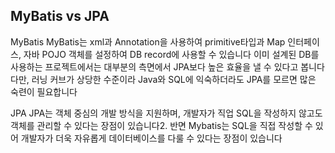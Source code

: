 ## MyBatis vs JPA

MyBatis
MyBatis는 xml과 Annotation을 사용하여 primitive타입과 Map 인터페이스, 자바 POJO 객체를 설정하여 DB record에 사용할 수 있습니다 이미 설계된 DB를 사용하는 프로젝트에서는 대부분의 측면에서 JPA보다 높은 효율을 낼 수 있다고 봅니다 다만, 러닝 커브가 상당한 수준이라 Java와 SQL에 익숙하더라도 JPA를 모르면 많은 숙련이 필요합니다

JPA
JPA는 객체 중심의 개발 방식을 지원하며, 개발자가 직업 SQL을 작성하지 않고도 객체를 관리할 수 있다는 장점이 있습니다2. 반면 Mybatis는 SQL을 직접 작성할 수 있어 개발자가 더욱 자유롭게 데이터베이스를 다룰 수 있다는 장점이 있습니다
